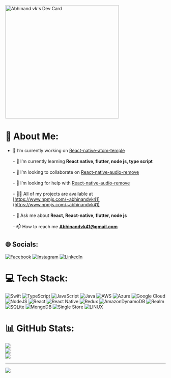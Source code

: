 <a href="https://app.daily.dev/abhinandvk41"><img src="https://api.daily.dev/devcards/v2/cPqUm0FazOQP0hzF8XatJ.png?type=default&r=i2y" width="356" alt="Abhinand vk's Dev Card"/></a>


# 💫 About Me:
- 🔭 I’m currently working on [React-native-atom-temple](https://www.npmjs.com/package/react-native-atom-template)<br><br>- 🌱 I’m currently learning **React native, flutter, node js, type script**<br><br>- 👯 I’m looking to collaborate on [React-native-audio-remove](https://www.npmjs.com/package/react-native-audio-remove)<br><br>- 🤝 I’m looking for help with [React-native-audio-remove](https://www.npmjs.com/package/react-native-audio-remove)<br><br>- 👨‍💻 All of my projects are available at [https://www.npmjs.com/~abhinandvk41](https://www.npmjs.com/~abhinandvk41)<br><br>- 💬 Ask me about **React, React-native, flutter, node js**<br><br>- 📫 How to reach me **Abhinandvk41@gmail.com**


## 🌐 Socials:
[![Facebook](https://img.shields.io/badge/Facebook-%231877F2.svg?logo=Facebook&logoColor=white)](https://facebook.com/abhinandvk41) [![Instagram](https://img.shields.io/badge/Instagram-%23E4405F.svg?logo=Instagram&logoColor=white)](https://instagram.com/abhinandvk41) [![LinkedIn](https://img.shields.io/badge/LinkedIn-%230077B5.svg?logo=linkedin&logoColor=white)](https://linkedin.com/in/abhinand-vk-1896a720a) 

# 💻 Tech Stack:
![Swift](https://img.shields.io/badge/swift-F54A2A?style=for-the-badge&logo=swift&logoColor=white) ![TypeScript](https://img.shields.io/badge/typescript-%23007ACC.svg?style=for-the-badge&logo=typescript&logoColor=white) ![JavaScript](https://img.shields.io/badge/javascript-%23323330.svg?style=for-the-badge&logo=javascript&logoColor=%23F7DF1E) ![Java](https://img.shields.io/badge/java-%23ED8B00.svg?style=for-the-badge&logo=java&logoColor=white) ![AWS](https://img.shields.io/badge/AWS-%23FF9900.svg?style=for-the-badge&logo=amazon-aws&logoColor=white) ![Azure](https://img.shields.io/badge/azure-%230072C6.svg?style=for-the-badge&logo=azure-devops&logoColor=white) ![Google Cloud](https://img.shields.io/badge/Google%20Cloud-%234285F4.svg?style=for-the-badge&logo=google-cloud&logoColor=white) ![NodeJS](https://img.shields.io/badge/node.js-6DA55F?style=for-the-badge&logo=node.js&logoColor=white) ![React](https://img.shields.io/badge/react-%2320232a.svg?style=for-the-badge&logo=react&logoColor=%2361DAFB) ![React Native](https://img.shields.io/badge/react_native-%2320232a.svg?style=for-the-badge&logo=react&logoColor=%2361DAFB) ![Redux](https://img.shields.io/badge/redux-%23593d88.svg?style=for-the-badge&logo=redux&logoColor=white) ![AmazonDynamoDB](https://img.shields.io/badge/Amazon%20DynamoDB-4053D6?style=for-the-badge&logo=Amazon%20DynamoDB&logoColor=white) ![Realm](https://img.shields.io/badge/Realm-39477F?style=for-the-badge&logo=realm&logoColor=white) ![SQLite](https://img.shields.io/badge/sqlite-%2307405e.svg?style=for-the-badge&logo=sqlite&logoColor=white) ![MongoDB](https://img.shields.io/badge/MongoDB-%234ea94b.svg?style=for-the-badge&logo=mongodb&logoColor=white) ![Single Store](https://img.shields.io/badge/Single%20Store-AA00FF?style=for-the-badge&logo=singlestore&logoColor=white) ![LINUX](https://img.shields.io/badge/Linux-FCC624?style=for-the-badge&logo=linux&logoColor=black)
# 📊 GitHub Stats:
![](https://github-readme-stats.vercel.app/api?username=abhi3691&theme=dark&hide_border=false&include_all_commits=false&count_private=false)<br/>
![](https://github-readme-streak-stats.herokuapp.com/?user=abhi3691&theme=dark&hide_border=false)<br/>
![](https://github-readme-stats.vercel.app/api/top-langs/?username=abhi3691&theme=dark&hide_border=false&include_all_commits=false&count_private=false&layout=compact)

---
[![](https://visitcount.itsvg.in/api?id=abhi3691&icon=0&color=0)](https://visitcount.itsvg.in)

<!-- Proudly created with GPRM ( https://gprm.itsvg.in ) -->
